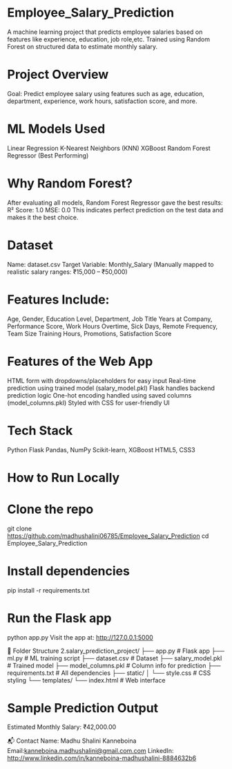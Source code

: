# Employee_Salary_Prediction
A machine learning project that predicts employee salaries based on features like experience, education, job role,etc. Trained using Random Forest on structured data to estimate monthly salary.

# Project Overview
Goal: Predict employee salary using features such as age, education, department, experience, work hours, satisfaction score, and more.

# ML Models Used
Linear Regression
K-Nearest Neighbors (KNN)
XGBoost
Random Forest Regressor (Best Performing)

# Why Random Forest?
After evaluating all models, Random Forest Regressor gave the best results:
R² Score: 1.0
MSE: 0.0
This indicates perfect prediction on the test data and makes it the best choice.

# Dataset
Name: dataset.csv
Target Variable: Monthly_Salary (Manually mapped to realistic salary ranges: ₹15,000 – ₹50,000)

# Features Include:
Age, Gender, Education Level, Department, Job Title
Years at Company, Performance Score, Work Hours
Overtime, Sick Days, Remote Frequency, Team Size
Training Hours, Promotions, Satisfaction Score

# Features of the Web App
HTML form with dropdowns/placeholders for easy input
Real-time prediction using trained model (salary_model.pkl)
Flask handles backend prediction logic
One-hot encoding handled using saved columns (model_columns.pkl)
Styled with CSS for user-friendly UI

# Tech Stack
Python
Flask
Pandas, NumPy
Scikit-learn, XGBoost
HTML5, CSS3

# How to Run Locally
# Clone the repo
git clone https://github.com/madhushalini06785/Employee_Salary_Prediction
cd Employee_Salary_Prediction

# Install dependencies
pip install -r requirements.txt

# Run the Flask app
python app.py
Visit the app at: http://127.0.0.1:5000

📁 Folder Structure
2.salary_prediction_project/
├── app.py                       # Flask app
├── ml.py                        # ML training script
├── dataset.csv                  # Dataset
├── salary_model.pkl             # Trained model
├── model_columns.pkl            # Column info for prediction
├── requirements.txt             # All dependencies
├── static/
│   └── style.css                # CSS styling
└── templates/
    └── index.html               # Web interface

# Sample Prediction Output
Estimated Monthly Salary: ₹42,000.00

📬 Contact
Name: Madhu Shalini Kanneboina
Email:kanneboina.madhushalini@gmail.com.com
LinkedIn: http://www.linkedin.com/in/kanneboina-madhushalini-8884632b6
